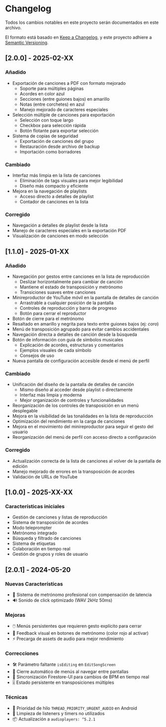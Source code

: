 # Changelog

Todos los cambios notables en este proyecto serán documentados en este archivo.

El formato está basado en [Keep a Changelog](https://keepachangelog.com/es-ES/1.0.0/),
y este proyecto adhiere a [Semantic Versioning](https://semver.org/spec/v2.0.0.html).

## [2.0.0] - 2025-02-XX

### Añadido
- Exportación de canciones a PDF con formato mejorado
  - Soporte para múltiples páginas
  - Acordes en color azul
  - Secciones (entre guiones bajos) en amarillo
  - Notas (entre corchetes) en azul
  - Manejo mejorado de caracteres especiales
- Selección múltiple de canciones para exportación
  - Selección con toque largo
  - Checkbox para selección rápida
  - Botón flotante para exportar selección
- Sistema de copias de seguridad
  - Exportación de canciones del grupo
  - Restauración desde archivo de backup
  - Importación como borradores

### Cambiado
- Interfaz más limpia en la lista de canciones
  - Eliminación de tags visuales para mejor legibilidad
  - Diseño más compacto y eficiente
- Mejora en la navegación de playlists
  - Acceso directo a detalles de playlist
  - Contador de canciones en la lista

### Corregido
- Navegación a detalles de playlist desde la lista
- Manejo de caracteres especiales en la exportación PDF
- Visualización de canciones en modo selección

## [1.1.0] - 2025-01-XX

### Añadido
- Navegación por gestos entre canciones en la lista de reproducción
  - Deslizar horizontalmente para cambiar de canción
  - Mantiene el estado de transposición y metrónomo
  - Transiciones suaves entre canciones
- Minireproductor de YouTube móvil en la pantalla de detalles de canción
  - Arrastrable a cualquier posición de la pantalla
  - Controles de reproducción y barra de progreso
  - Botón para cerrar el reproductor
- Botón de cierre para el metrónomo
- Resaltado en amarillo y negrita para texto entre guiones bajos (ej: _coro_)
- Menú de transposición agrupado para evitar cambios accidentales
- Navegación directa a detalles de canción desde la búsqueda
- Botón de información con guía de símbolos musicales
  - Explicación de acordes, estructuras y comentarios
  - Ejemplos visuales de cada símbolo
  - Consejos de uso
- Nueva pantalla de configuración accesible desde el menú de perfil

### Cambiado
- Unificación del diseño de la pantalla de detalles de canción
  - Mismo diseño al acceder desde playlist o directamente
  - Interfaz más limpia y moderna
  - Mejor organización de controles y funcionalidades
- Reorganización de los controles de transposición en un menú desplegable
- Mejora en la visibilidad de las tonalidades en la lista de reproducción
- Optimización del rendimiento en la carga de canciones
- Mejora en el movimiento del minireproductor para seguir el gesto del usuario
- Reorganización del menú de perfil con acceso directo a configuración

### Corregido
- Actualización correcta de la lista de canciones al volver de la pantalla de edición
- Manejo mejorado de errores en la transposición de acordes
- Validación de URLs de YouTube

## [1.0.0] - 2025-XX-XX

### Características iniciales
- Gestión de canciones y listas de reproducción
- Sistema de transposición de acordes
- Modo teleprompter
- Metrónomo integrado
- Búsqueda y filtrado de canciones
- Sistema de etiquetas
- Colaboración en tiempo real
- Gestión de grupos y roles de usuario

## [2.0.1] - 2024-05-20

### Nuevas Características
- 🎵 Sistema de metrónomo profesional con compensación de latencia
- 🔊 Sonido de click optimizado (WAV 2kHz 50ms)

### Mejoras
- 🖱️ Menús persistentes que requieren gesto explícito para cerrar
- 🎨 Feedback visual en botones de metrónomo (color rojo al activar)
- ⚡ Precarga de assets de audio para mejor rendimiento

### Correcciones
- 🛠 Parámetro faltante `isEditing` en `EditSongScreen`
- 🚪 Cierre automático de menús al navegar entre pantallas
- 🔄 Sincronización Firestore-UI para cambios de BPM en tiempo real
- 🎚 Estado persistente en transposiciones múltiples

### Técnicas
- 📱 Prioridad de hilo `THREAD_PRIORITY_URGENT_AUDIO` en Android
- 🧹 Limpieza de listeners y timers no utilizados
- 📦 Actualización a `audioplayers: ^5.2.1` 